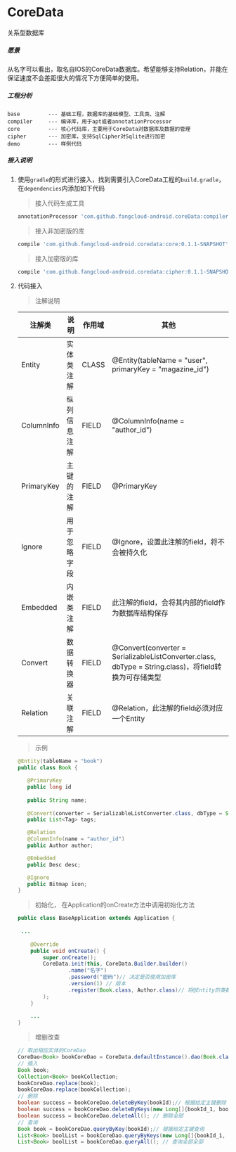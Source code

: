 # CoreData
关系型数据库



##### 愿景

从名字可以看出，取名自IOS的CoreData数据库。希望能够支持Relation，并能在保证速度不会差距很大的情况下方便简单的使用。

##### 工程分析

```
base         --- 基础工程，数据库的基础模型、工具类、注解
compiler     --- 编译库，用于apt或者annotationProcessor
core         --- 核心代码库，主要用于CoreData对数据库及数据的管理
cipher       --- 加密库，支持SqlCipher对Sqlite进行加密
demo         --- 样例代码
```

##### 接入说明

1. 使用`gradle`的形式进行接入，找到需要引入CoreData工程的`build.gradle`，在`dependencies`内添加如下代码

   > 接入代码生成工具

   ```groovy
   annotationProcessor 'com.github.fangcloud-android.coreData:compiler:0.1.1-SNAPSHOT'
   ```
   > 接入非加密版的库

   ```groovy
   compile 'com.github.fangcloud-android.coredata:core:0.1.1-SNAPSHOT'
   ```
   > 接入加密版的库

   ```groovy
   compile 'com.github.fangcloud-android.coredata:cipher:0.1.1-SNAPSHOT' // 只需引用此库即可
   ```

2. 代码接入

   > 注解说明

   | 注解类     | 说明         | 作用域 | 其他                                                         |
   | ---------- | ------------ | ------ | ------------------------------------------------------------ |
   | Entity     | 实体类注解   | CLASS  | @Entity(tableName = "user", primaryKey = "magazine_id")      |
   | ColumnInfo | 纵列信息注解 | FIELD  | @ColumnInfo(name = "author_id")                              |
   | PrimaryKey | 主键的注解   | FIELD  | @PrimaryKey                                                  |
   | Ignore     | 用于忽略字段 | FIELD  | @Ignore，设置此注解的field，将不会被持久化                   |
   | Embedded   | 内嵌类注解   | FIELD  | 此注解的field，会将其内部的field作为数据库结构保存           |
   | Convert    | 数据转换器   | FIELD  | @Convert(converter = SerializableListConverter.class, dbType = String.class)，将field转换为可存储类型 |
   | Relation   | 关联注解     | FIELD  | @Relation，此注解的field必须对应一个Entity                   |

   > 示例

    ```java
   @Entity(tableName = "book")
   public class Book {

       @PrimaryKey
       public long id
       
       public String name;
       
       @Convert(converter = SerializableListConverter.class, dbType = String.class)
       public List<Tag> tags;

       @Relation
       @ColumnInfo(name = "author_id")
       public Author author;

       @Embedded
       public Desc desc;

       @Ignore
       public Bitmap icon;
   }
    ```
   > 初始化， 在Application的onCreate方法中调用初始化方法
   ```java
   public class BaseApplication extends Application {
   	
   	...
   	
       @Override
       public void onCreate() {
           super.onCreate();
           CoreData.init(this, CoreData.Builder.builder()
                   .name("名字")
                   .password("密码")// 决定是否使用加密库
                   .version(1) // 版本
                   .register(Book.class, Author.class)// 将@Entity的类都加进这里
           );
       }
       
       ...
   }
   ```
   > 增删改查
   ```java
   // 取出相应实体的CoreDao
   CoreDao<Book> bookCoreDao = CoreData.defaultInstance().dao(Book.class);
   // 插入
   Book book;
   Collection<Book> bookCollection;
   bookCoreDao.replace(book);
   bookCoreDao.replace(bookCollection);
   // 删除
   boolean success = bookCoreDao.deleteByKey(bookId);// 根据给定主键删除
   boolean success = bookCoreDao.deleteByKeys(new Long[]{bookId_1, bookId_2, bookId_3});// 根据给定主键数组删除
   boolean success = bookCoreDao.deleteAll(); // 删除全部
   // 查询
   Book book = bookCoreDao.queryByKey(bookId);// 根据给定主键查询
   List<Book> boolList = bookCoreDao.queryByKeys(new Long[]{bookId_1, bookId_2, bookId_3});// 根据给定主键数组查询
   List<Book> boolList = bookCoreDao.queryAll(); // 查询全部全部
   ```